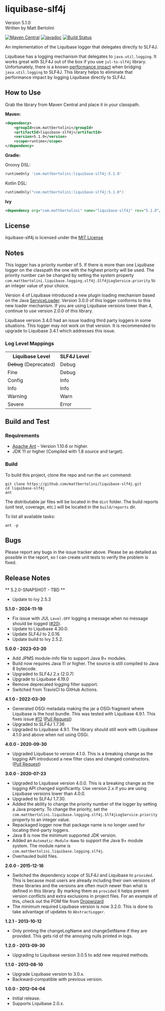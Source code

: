 # liquibase-slf4j
Version 5.1.0<br/>
Written by Matt Bertolini

[![Maven Central](https://img.shields.io/maven-central/v/com.mattbertolini/liquibase-slf4j.svg?label=Maven%20Central)](https://central.sonatype.com/artifact/com.mattbertolini/liquibase-slf4j)
[![javadoc](https://javadoc.io/badge2/com.mattbertolini/liquibase-slf4j/javadoc.svg)](https://javadoc.io/doc/com.mattbertolini/liquibase-slf4j)
[![Build Status](https://github.com/mattbertolini/liquibase-slf4j/actions/workflows/build.yml/badge.svg)](https://github.com/mattbertolini/liquibase-slf4j/actions/workflows/build.yml)

An implementation of the Liquibase logger that delegates directly to SLF4J.

Liquibase has a logging mechanism that delegates to `java.util.logging`. It works great with SLF4J out of the box if 
you use `jul-to-slf4j` library. Unfortunately, there is a known 
[performance impact](https://www.slf4j.org/legacy.html#jul-to-slf4j) when bridging `java.util.logging` to SLF4J. This 
library helps to eliminate that performance impact by logging Liquibase directly to SLF4J. 

## How to Use
Grab the library from Maven Central and place it in your classpath.

**Maven:**

```xml
<dependency>
    <groupId>com.mattbertolini</groupId>
    <artifactId>liquibase-slf4j</artifactId>
    <version>5.1.0</version>
    <scope>runtime</scope>
</dependency>
```

**Gradle:**

Groovy DSL:
```groovy
runtimeOnly 'com.mattbertolini:liquibase-slf4j:5.1.0'
```

Kotlin DSL:
```kotlin
runtimeOnly("com.mattbertolini:liquibase-slf4j:5.1.0")
```

**Ivy**

```xml
<dependency org="com.mattbertolini" name="liquibase-slf4j" rev="5.1.0"/>
```

## License
liquibase-slf4j is licensed under the [MIT License](https://opensource.org/licenses/MIT)

## Notes
This logger has a priority number of 5. If there is more than one Liquibase logger on the classpath the one with the
highest priority will be used. The priority number can be changed by setting the system property 
`com.mattbertolini.liquibase.logging.slf4j.Slf4jLogService.priority` to an integer value of your choice.

Version 4 of Liquibase introduced a new plugin loading mechanism based on the Java 
[ServiceLoader](https://docs.oracle.com/javase/8/docs/api/java/util/ServiceLoader.html). Version 3.0.0 of this logger 
conforms to this new loader mechanism. If you are using Liquibase versions lower than 4, continue to use version 2.0.0 
of this library.

Liquibase version 3.4.0 had an issue loading third party loggers in some situations. This logger may not work on that 
version. It is recommended to upgrade to Liquibase 3.4.1 which addresses this issue.

### Log Level Mappings

<table>
    <tr>
        <th>Liquibase Level</th>
        <th>SLF4J Level</th>
    </tr>
    <tr>
        <td><del>Debug</del> (Deprecated)</td>
        <td>Debug</td>
    </tr>
    <tr>
        <td>Fine</td>
        <td>Debug</td>
    </tr>
    <tr>
        <td>Config</td>
        <td>Info</td>
    </tr>
    <tr>
        <td>Info</td>
        <td>Info</td>
    </tr>
    <tr>
        <td>Warning</td>
        <td>Warn</td>
    </tr>
    <tr>
        <td>Severe</td>
        <td>Error</td>
    </tr>
</table>

## Build and Test
### Requirements
* [Apache Ant](https://ant.apache.org/) - Version 1.10.6 or higher.
* JDK 11 or higher (Compiled with 1.8 source and target).

### Build
To build this project, clone the repo and run the ```ant``` command:
```
git clone https://github.com/mattbertolini/liquibase-slf4j.git
cd liquibase-slf4j
ant
```

The distributable jar files will be located in the ```dist``` folder. The build reports (unit test, coverage, etc.) 
will be located in the ```build/reports``` dir.

To list all available tasks:
```
ant -p
```

## Bugs
Please report any bugs in the issue tracker above. Please be as detailed as possible in the report, so I can create
unit tests to verify the problem is fixed.

## Release Notes

** 5.2.0-SNAPSHOT - TBD **

- Update to Ivy 2.5.3

**5.1.0 - 2024-11-19**

- Fix issue with JUL `Level.OFF` logging a message when no message should be logged ([#20](https://github.com/mattbertolini/liquibase-slf4j/issues/20)).
- Update to Liquibase 4.30.0.
- Update SLF4J to 2.0.16.
- Update build to Ivy 2.5.2.

**5.0.0 - 2023-03-20**

- Add JPMS module-info file to support Java 9+ modules.
- Build now requires Java 11 or higher. The source is still compiled to Java 8 bytecode.
- Upgraded to SLF4J 2.x (2.0.7)
- Upgrade to Liquibase 4.19.0
- Remove deprecated logging filter support.
- Switched from TravisCI to GitHub Actions.

**4.1.0 - 2022-03-30**

- Generated OSGi metadata making the jar a OSGi fragment where Liquibase is the host bundle. This was tested with 
Liquibase 4.9.1. This fixes issue [#12](https://github.com/mattbertolini/liquibase-slf4j/issues/12) 
([Pull Request](https://github.com/mattbertolini/liquibase-slf4j/pull/14))
- Upgraded to SLF4J 1.7.36
- Upgraded to Liquibase 4.9.1. The library should still work with Liquibase 4.1.0 and above when not using OSGi.

**4.0.0 - 2020-09-30**

- Upgraded Liquibase to version 4.1.0. This is a breaking change as the logging API introduced a new filter class and 
changed constructors. ([Pull Request](https://github.com/mattbertolini/liquibase-slf4j/pull/10))

**3.0.0 - 2020-07-23**

- Upgraded to Liquibase version 4.0.0. This is a breaking change as the logging API changed significantly. Use version 
2.x if you are using Liquibase versions lower than 4.0.0.
- Upgraded to SLF4J 1.7.30.
- Added the ability to change the priority number of the logger by setting a Java property. To change the priority, set 
  the `com.mattbertolini.liquibase.logging.slf4j.Slf4jLogService.priority` property to an integer value.
- Repackaged logger now that package name is no longer used for locating third-party loggers.
- Java 8 is now the minimum supported JDK version.
- Added an `Automatic-Module-Name` to support the Java 9+ module system. The module name is `com.mattbertolini.liquibase.logging.slf4j`.
- Overhauled build files.

**2.0.0 - 2015-12-16**

- Switched the dependency scope of SLF4J and Liquibase to `provided`. This is because most users are already including 
  their own versions of these libraries and the versions are often much newer than what is defined in this library. By 
  marking them as `provided` it helps prevent version conflicts and extra exclusions in project files. For an example of 
  this, check out the POM file from [Dropwizard](https://github.com/dropwizard/dropwizard/blob/a0bdb73053872e73762af4f940b893f78a363c2e/dropwizard-bom/pom.xml#L145-L159)
- The minimum required Liquibase version is now 3.2.0. This is done to take advantage of updates to `AbstractLogger`.

**1.2.1 - 2013-10-12**

- Only printing the changeLogName and changeSetName if they are provided. This gets rid of the annoying nulls printed
in logs.

**1.2.0 - 2013-09-30**

- Upgrading to Liquibase version 3.0.5 to add new required methods.

**1.1.0 - 2013-08-10**

- Upgrade Liquibase version to 3.0.x.
- Backward-compatible with previous version.

**1.0.0 - 2012-04-04**

- Initial release.
- Supports Liquibase 2.0.x.
